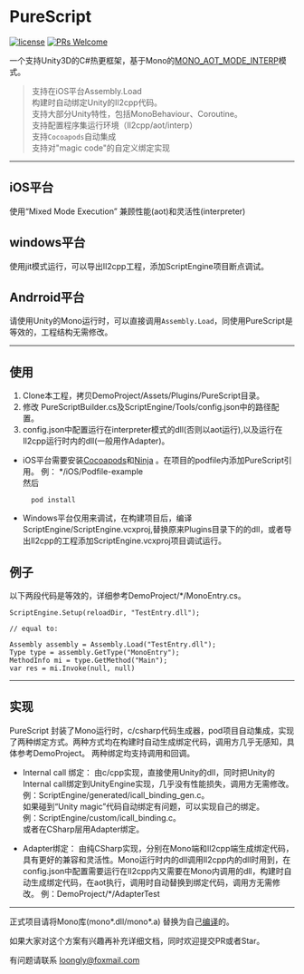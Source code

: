 # PureScript

[![license](http://img.shields.io/badge/license-MIT-blue.svg)](https://github.com/loongly/PureScript/blob/master/LICENSE)
[![PRs Welcome](https://img.shields.io/badge/PRs-welcome-blue.svg)](https://github.com/loongly/PureScript/pulls)


一个支持Unity3D的C#热更框架，基于Mono的[MONO_AOT_MODE_INTERP](https://www.mono-project.com/news/2017/11/13/mono-interpreter/)模式。  


>支持在iOS平台Assembly.Load  
>构建时自动绑定Unity的Il2cpp代码。  
>支持大部分Unity特性，包括MonoBehaviour、Coroutine。  
>支持配置程序集运行环境（Il2cpp/aot/interp）  
>支持`Cocoapods`自动集成  
>支持对"magic code"的自定义绑定实现

-------------------------------------------
## iOS平台  
使用“Mixed Mode Execution” 兼顾性能(aot)和灵活性(interpreter)

## windows平台
使用jit模式运行，可以导出Il2cpp工程，添加ScriptEngine项目断点调试。

## Andrroid平台
请使用Unity的Mono运行时，可以直接调用`Assembly.Load`，同使用PureScript是等效的，工程结构无需修改。

---------------------------------------------------
## 使用
1. Clone本工程，拷贝DemoProject/Assets/Plugins/PureScript目录。
2. 修改 PureScriptBuilder.cs及ScriptEngine/Tools/config.json中的路径配置。
3. config.json中配置运行在interpreter模式的dll(否则以aot运行),以及运行在Il2cpp运行时内的dll(一般用作Adapter)。

+ iOS平台需要安装[Cocoapods](https://cocoapods.org/)和[Ninja](https://ninja-build.org/) 。在项目的podfile内添加PureScript引用。 
例： */iOS/Podfile-example  
然后  

        pod install  



+ Windows平台仅用来调试，在构建项目后，编译 ScriptEngine/ScriptEngine.vcxproj,替换原来Plugins目录下的的dll，或者导出Il2cpp的工程添加ScriptEngine.vcxproj项目调试运行。


## 例子
以下两段代码是等效的，详细参考DemoProject/*/MonoEntry.cs。

    ScriptEngine.Setup(reloadDir, "TestEntry.dll");

    // equal to:

    Assembly assembly = Assembly.Load("TestEntry.dll");
    Type type = assembly.GetType("MonoEntry");
    MethodInfo mi = type.GetMethod("Main");
    var res = mi.Invoke(null, null)

--------------------------------------------

## 实现
PureScript 封装了Mono运行时，c/csharp代码生成器，pod项目自动集成，实现了两种绑定方式。两种方式均在构建时自动生成绑定代码，调用方几乎无感知，具体参考DemoProject。
两种绑定均支持调用和回调。

* Internal call 绑定：
由c/cpp实现，直接使用Unity的dll，同时把Unity的Internal call绑定到UnityEngine实现，几乎没有性能损失，调用方无需修改。  
例：ScriptEngine/generated/icall_binding_gen.c。  
如果碰到“Unity magic”代码自动绑定有问题，可以实现自己的绑定。  
例：ScriptEngine/custom/icall_binding.c。  
或者在CSharp层用Adapter绑定。


* Adapter绑定：
由纯CSharp实现，分别在Mono端和Il2cpp端生成绑定代码，具有更好的兼容和灵活性。Mono运行时内的dll调用Il2cpp内的dll时用到，在config.json中配置需要运行在Il2cpp内又需要在Mono内调用的dll，构建时自动生成绑定代码，在aot执行，调用时自动替换到绑定代码，调用方无需修改。
例：DemoProject/*/AdapterTest

----------------------------------

正式项目请将Mono库(mono*.dll/mono*.a) 替换为自己[编译](https://github.com/mono/mono/tree/master/sdks)的。

如果大家对这个方案有兴趣再补充详细文档，同时欢迎提交PR或者Star。

有问题请联系 loongly@foxmail.com
